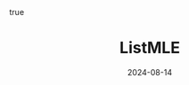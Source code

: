 ---
order: 16
title: ListMLE
date: 2024-08-14
categories: [AI Application, Recommender System]
tags: [Paper Review, AI Application, Recommender System, Collaborative Filtering, Implicit Feedback, OCCF, Ranking Prediction, Objective Function, Listwise Learning]
math: true
description: >-
image:
    path: /_post_refer_img/RecommenderSystem/Thumbnail.jpg
---